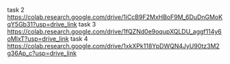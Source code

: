 task 2 https://colab.research.google.com/drive/1iCcB9F2MxHBoF9M_6DuDnGMoKqY5Gb31?usp=drive_link
task 3 https://colab.research.google.com/drive/1fQZNd0e9oqupXQLDU_aggf114y6oMIxT?usp=drive_link
task 4 https://colab.research.google.com/drive/1xkXPk118YpDWQN4JyU90tz3M2g36Ap_c?usp=drive_link
